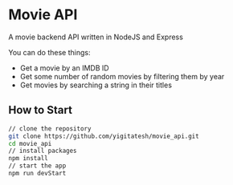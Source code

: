 # Movie API
A movie backend API written in NodeJS and Express <br>

You can do these things:
- Get a movie by an IMDB ID
- Get some number of random movies by filtering them by year
- Get movies by searching a string in their titles

## How to Start

```bash
// clone the repository
git clone https://github.com/yigitatesh/movie_api.git
cd movie_api
// install packages
npm install
// start the app
npm run devStart
```

